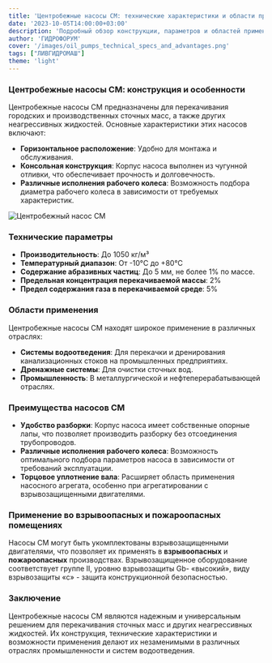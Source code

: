 ```yaml
---
title: 'Центробежные насосы СМ: технические характеристики и области применения'
date: '2023-10-05T14:00:00+03:00'
description: 'Подробный обзор конструкции, параметров и областей применения центробежных насосов СМ для сточных масс и агрегатов электронасосных'
author: 'ГИДРОФОРУМ'
cover: '/images/oil_pumps_technical_specs_and_advantages.png'
tags: ["ЛИВГИДРОМАШ"]
theme: 'light'
---
```



### Центробежные насосы СМ: конструкция и особенности


Центробежные насосы СМ предназначены для перекачивания городских и производственных сточных масс, а также других неагрессивных жидкостей. Основные характеристики этих насосов включают:

- **Горизонтальное расположение**: Удобно для монтажа и обслуживания.
- **Консольная конструкция**: Корпус насоса выполнен из чугунной отливки, что обеспечивает прочность и долговечность.
- **Различные исполнения рабочего колеса**: Возможность подбора диаметра рабочего колеса в зависимости от требуемых характеристик.

![Центробежный насос СМ](/images/oil_pumps_technical_specs_and_advantages.png)

### Технические параметры

- **Производительность**: До 1050 кг/м³
- **Температурный диапазон**: От -10°C до +80°C
- **Содержание абразивных частиц**: До 5 мм, не более 1% по массе.
- **Предельная концентрация перекачиваемой массы**: 2%
- **Предел содержания газа в перекачиваемой среде**: 5%

### Области применения

Центробежные насосы СМ находят широкое применение в различных отраслях:

- **Системы водоотведения**: Для перекачки и дренирования канализационных стоков на промышленных предприятиях.
- **Дренажные системы**: Для очистки сточных вод.
- **Промышленность**: В металлургической и нефтеперерабатывающей отраслях.

### Преимущества насосов СМ

- **Удобство разборки**: Корпус насоса имеет собственные опорные лапы, что позволяет производить разборку без отсоединения трубопроводов.
- **Различные исполнения рабочего колеса**: Возможность оптимального подбора параметров насоса в зависимости от требований эксплуатации.
- **Торцовое уплотнение вала**: Расширяет область применения насосного агрегата, особенно при агрегатировании с взрывозащищенными двигателями.

### Применение во взрывоопасных и пожароопасных помещениях

Насосы СМ могут быть укомплектованы взрывозащищенными двигателями, что позволяет их применять в **взрывоопасных** и **пожароопасных** производствах. Взрывозащищенное оборудование соответствует группе II, уровню взрывозащиты Gb- «высокий», виду взрывозащиты «с» - защита конструкционной безопасностью.

### Заключение

Центробежные насосы СМ являются надежным и универсальным решением для перекачивания сточных масс и других неагрессивных жидкостей. Их конструкция, технические характеристики и возможности применения делают их незаменимыми в различных отраслях промышленности и систем водоотведения.